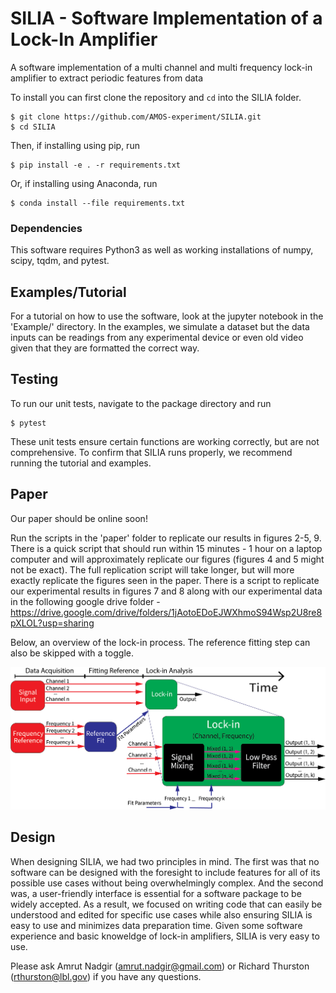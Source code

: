 # SILIA - Software Implementation of a Lock-In Amplifier

A software implementation of a multi channel and multi frequency lock-in amplifier to extract periodic features from data

To install you can first clone the repository and ```cd``` into the SILIA folder. 

~~~
$ git clone https://github.com/AMOS-experiment/SILIA.git
$ cd SILIA
~~~

Then, if installing using pip, run
~~~ 
$ pip install -e . -r requirements.txt
~~~
Or, if installing using Anaconda, run
~~~
$ conda install --file requirements.txt
~~~

### Dependencies

This software requires Python3 as well as working installations of numpy, scipy, tqdm, and pytest. 


## Examples/Tutorial

For a tutorial on how to use the software, look at the jupyter notebook in the 'Example/' directory. In the examples, we simulate a dataset but the data inputs can be readings from any experimental device or even old video given that they are formatted the correct way.

## Testing

To run our unit tests, navigate to the package directory and run
~~~ 
$ pytest
~~~
These unit tests ensure certain functions are working correctly, but are not comprehensive. To confirm that SILIA runs properly, we recommend running the tutorial and examples. 

## Paper

Our paper should be online soon!

Run the scripts in the 'paper' folder to replicate our results in figures 2-5, 9. There is a quick script that should run within 15 minutes - 1 hour on a laptop computer and will approximately replicate our figures (figures 4 and 5 might not be exact). The full replication script will take longer, but will more exactly replicate the figures seen in the paper. There is a script to replicate our experimental results in figures 7 and 8 along with our experimental data in the following google drive folder - https://drive.google.com/drive/folders/1jAotoEDoEJWXhmoS94Wsp2U8re8pXLOL?usp=sharing
 
Below, an overview of the lock-in process. The reference fitting step can also be skipped with a toggle. 

![Alt text](images/general_code_diagram.png?raw=true "General Code Summary")

## Design
When designing SILIA, we had two principles in mind. The first was that no software can be designed with the foresight to include features for all of its possible use cases without being overwhelmingly complex. And the second was, a user-friendly interface is essential for a software package to be widely accepted. As a result, we focused on writing code that can easily be understood and edited for specific use cases while also ensuring SILIA is easy to use and minimizes data preparation time. Given some software experience and basic knoweldge of lock-in amplifiers, SILIA is very easy to use.

Please ask Amrut Nadgir (amrut.nadgir@gmail.com) or Richard Thurston (rthurston@lbl.gov) if you have any questions. 
